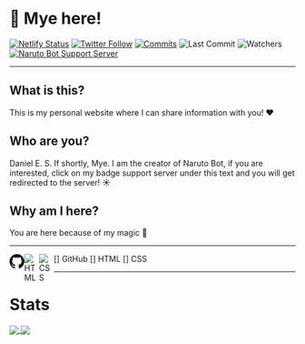 # 👋 Mye here!
[![Netlify Status](https://api.netlify.com/api/v1/badges/71e47014-1f7e-47a2-917f-cd829b0df778/deploy-status)](https://app.netlify.com/sites/mye/deploys) 
[![Twitter Follow](https://img.shields.io/twitter/follow/MyeDaniel?color=1DA1F2&logo=Twitter&style=for-the-badge)](https://twitter.com/MyeDaniel) 
[![Commits](https://img.shields.io/github/commit-activity/m/mye-creator/mye-website?style=for-the-badge)](https://img.shields.io/github/commit-activity/m/mye-creator/mye-website?style=for-the-badge)
![Last Commit](https://img.shields.io/github/last-commit/mye-creator/mye-website?style=for-the-badge)
![Watchers](https://img.shields.io/github/watchers/mye-creator/mye-website?color=32CD32&style=for-the-badge)
[![Naruto Bot Support Server](https://img.shields.io/discord/743324121714131056?label=Naruto%20Bot%20Support%20Server&style=for-the-badge)](https://discord.gg/ptEeeAW)

---

## What is this?
This is my personal website where I can share information with you! ❤
## Who are you?
Daniel E. S. If shortly, Mye. I am the creator of Naruto Bot, if you are interested, click on my badge support server under this text and you will get redirected to the server! ☀️
## Why am I here?
You are here because of my magic 🔮

---

[<img align="left" alt="GitHub" width="26px" src="https://raw.githubusercontent.com/github/explore/78df643247d429f6cc873026c0622819ad797942/topics/github/github.png" />] GitHub
[<img align="left" alt="HTML" width="26px" src="https://cdn.discordapp.com/attachments/415496000761757696/766935076163944488/600px-HTML5_Badge.svg.png" />] HTML
[<img align="left" alt="CSS" width="26px" src="https://cdn.discordapp.com/attachments/415496000761757696/766939536731144202/1602922506905.png" />] CSS

---

# Stats

<a href="Mye github stats">
  <img align="center" src="https://github-readme-stats.vercel.app/api?username=mye-creator&show_icons=true&theme=radical" />
</a>
<a href="Top Languages">
  <img align="center" src="https://github-readme-stats.vercel.app/api/top-langs/?username=mye-creator&layout=compact&theme=radical" />
</a>
